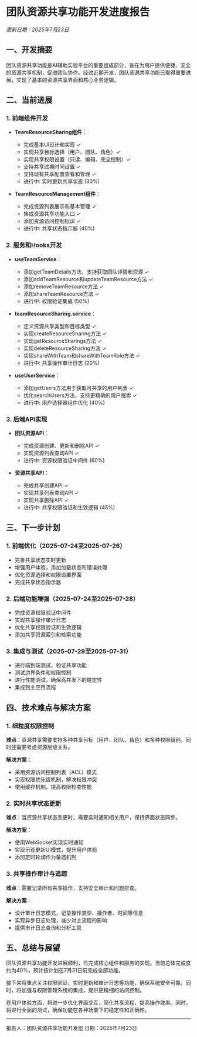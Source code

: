 # 团队资源共享功能开发进度报告

*更新日期：2025年7月23日*

## 一、开发摘要

团队资源共享功能是AI辅助实验平台的重要组成部分，旨在为用户提供便捷、安全的资源共享机制，促进团队协作。经过近期开发，团队资源共享功能已取得重要进展，实现了基本的资源共享界面和核心业务逻辑。

## 二、当前进展

### 1. 前端组件开发

- **TeamResourceSharing组件**：
  - 完成基本UI设计和实现 ✓
  - 实现共享目标选择（用户、团队、角色）✓
  - 实现共享权限设置（只读、编辑、完全控制）✓
  - 支持共享过期时间设置 ✓
  - 支持现有共享配置查看和管理 ✓
  - 进行中: 实时更新共享状态 (30%)

- **TeamResourceManagement组件**：
  - 完成资源列表展示和基本管理 ✓
  - 集成资源共享功能入口 ✓
  - 添加资源访问控制标识 ✓
  - 进行中: 共享状态指示器 (40%)

### 2. 服务和Hooks开发

- **useTeamService**：
  - 添加getTeamDetails方法，支持获取团队详情和资源 ✓
  - 添加addTeamResource和updateTeamResource方法 ✓
  - 添加removeTeamResource方法 ✓
  - 添加shareTeamResource方法 ✓
  - 进行中: 权限验证集成 (50%)

- **teamResourceSharing.service**：
  - 定义资源共享类型和目标类型 ✓
  - 实现createResourceSharing方法 ✓
  - 实现getResourceSharings方法 ✓
  - 实现deleteResourceSharing方法 ✓
  - 实现shareWithTeam和shareWithTeamRole方法 ✓
  - 进行中: 共享操作审计日志 (20%)

- **useUserService**：
  - 添加getUsers方法用于获取可共享的用户列表 ✓
  - 优化searchUsers方法，支持更精确的用户搜索 ✓
  - 进行中: 用户选择器组件优化 (40%)

### 3. 后端API实现

- **团队资源API**：
  - 完成资源创建、更新和删除API ✓
  - 实现资源列表查询API ✓
  - 进行中: 资源权限验证中间件 (60%)

- **资源共享API**：
  - 完成共享创建API ✓
  - 实现共享列表查询API ✓
  - 实现共享删除API ✓
  - 进行中: 共享权限验证和生效逻辑 (45%)

## 三、下一步计划

### 1. 前端优化（2025-07-24至2025-07-26）

- 完善共享状态实时更新
- 增强用户体验，添加加载状态和错误处理
- 优化资源选择和权限设置界面
- 完成共享状态指示器

### 2. 后端功能增强（2025-07-24至2025-07-28）

- 完成资源权限验证中间件
- 实现共享操作审计日志
- 优化共享权限验证和生效逻辑
- 添加共享资源索引和检索功能

### 3. 集成与测试（2025-07-29至2025-07-31）

- 进行端到端测试，验证共享功能
- 测试边界条件和权限控制
- 进行性能测试，确保高并发下的稳定性
- 集成到主应用流程

## 四、技术难点与解决方案

### 1. 细粒度权限控制

**难点**：资源共享需要支持多种共享目标（用户、团队、角色）和多种权限级别，同时还需要考虑资源层级关系。

**解决方案**：
- 采用资源访问控制列表（ACL）模式
- 实现权限优先级机制，解决权限冲突
- 使用缓存机制，提高权限检查性能

### 2. 实时共享状态更新

**难点**：当资源共享状态变更时，需要实时通知相关用户，保持界面状态同步。

**解决方案**：
- 使用WebSocket实现实时通知
- 实现乐观更新UI模式，提升用户体验
- 添加定时轮询作为备选机制

### 3. 共享操作审计与追踪

**难点**：需要记录所有共享操作，支持安全审计和问题排查。

**解决方案**：
- 设计审计日志模式，记录操作类型、操作者、时间等信息
- 实现异步日志处理，减少对主流程的影响
- 提供审计日志查询和分析工具

## 五、总结与展望

团队资源共享功能开发进展顺利，已完成核心组件和服务的实现。当前总体完成度约为40%，预计按计划在7月31日前完成全部功能。

接下来将重点关注权限验证、实时更新和审计日志等功能，确保系统安全可靠。同时，将加强与权限管理系统的集成，提供更精细的访问控制。

在用户体验方面，将进一步优化界面交互，简化共享流程，提高操作效率。同时，将进行全面的测试，确保功能在各种场景下的稳定性和正确性。

---

报告人：团队资源共享功能开发组
日期：2025年7月23日
